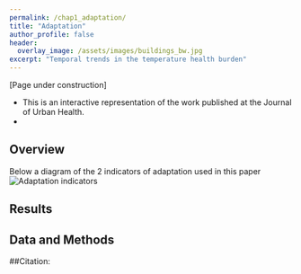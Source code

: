 ```yaml
---
permalink: /chap1_adaptation/
title: "Adaptation"
author_profile: false
header:
  overlay_image: /assets/images/buildings_bw.jpg
excerpt: "Temporal trends in the temperature health burden"
---
```


[Page under construction]
* This is an interactive representation of the work published at the Journal of Urban Health.
*
## Overview
Below a diagram of the 2 indicators of adaptation used in this paper
<img align="center" src="https://AinaRB.github.io/climate_and_health/assets/images/Diagram_adaptation_indicators.jpg" alt="Adaptation indicators">

## Results

## Data and Methods

##Citation:
